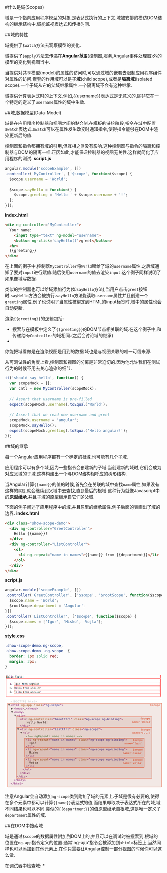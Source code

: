 
#什么是域(Scopes)

域是一个指向应用程序模型的对象.是表达式执行的上下文.域被安排的模仿DOM结构的继承结构中.域能监视表达式和传播时间.

##域的特性

域提供了`$watch`方法去观察模型的变化.

域提供了`$apply`方法去传递在**Angular范围**(控制器,服务,Angular事件处理器)外的模型的变化到视图当中.

当提供对共享模型(model)的属性的访问时,可以通过域的嵌套去限制应用程序组件对属性的访问.嵌套的作用域可以是**子域**(child scope),或者是**隔离域**(isolated scope).一个子域从它的父域继承属性.一个隔离域不会有这种继承.

域提供计算表达式时的上下文.例如,{{username}}表达式是无意义的,除非它在一个特定的定义了`username`属性的域中生效.

##域,数据模型(Data-Model)

域是在应用程序控制器和视图之间的黏合剂.在模板的链接阶段,指令在域中配置`$watch`表达式.`$watch`可以在属性发生改变时通知指令,使得指令能够在DOM中渲染更新后的值.

控制器和指令都拥有域的引用,但互相之间没有影响.这种控制器与指令的隔离和控制器与DOM的隔离一样.正因如此,才能保证控制器的视图无关性.这样就简化了应用程序的测试.
**script.js**
```js
angular.module('scopeExample', [])
.controller('MyController', ['$scope', function($scope) {
  $scope.username = 'World';

  $scope.sayHello = function() {
    $scope.greeting = 'Hello ' + $scope.username + '!';
  };
}]);
```
**index.html**
```html
<div ng-controller="MyController">
  Your name:
    <input type="text" ng-model="username">
    <button ng-click='sayHello()'>greet</button>
  <hr>
  {{greeting}}
</div>
```
在上面的例子中,控制器`MyController`将`World`赋给了域的`username`属性.之后域通知了要对`input`进行赋值.随后使用`username`的值去渲染`input`.这个例子同样说明了如果像域写数据.

类似的控制器也可以给域添加行为(如`sayHello`方法),当用户点击`greet`按钮时.`sayHello`方法会被执行.`sayHello`方法能读取`username`属性并且创建一个`greeting`属性.例子也说明了当属性被绑定到HTML的input标签时,域中的属性也会自动更新.

渲染`{{greeting}}`的逻辑包括:
* 搜索与在模板中定义了`{{greeting}}`的DOM节点相关联的域.在这个例子中,和传递给`MyController`的域相同.(之后会讨论域的继承)
*
你能把域看做是在渲染视图是用到的数据.域也是与视图关联的唯一可信来源.

从可测试性的角度上看,控制器和视图的分离是非常迫切的.因为他允许我们在测试行为的时候不用去关心渲染的细节.
```js
it('should say hello', function() {
  var scopeMock = {};
  var cntl = new MyController(scopeMock);

  // Assert that username is pre-filled
  expect(scopeMock.username).toEqual('World');

  // Assert that we read new username and greet
  scopeMock.username = 'angular';
  scopeMock.sayHello();
  expect(scopeMock.greeting).toEqual('Hello angular!');
});
```
##域的继承

每一个Angular应用程序都有一个确定的根域.也可能有几个子域.

应用程序可以有多个域,因为一些指令会创建新的子域.当创建新的域时,它们会成为对应父域的子域.这样构建出一个与DOM结构相呼应的树形结构.

当Angular计算`{{name}}`的值的时候,首先会在关联的域中查找`name`属性,如果没有这样的`属性`,就会继续到父域中去查找,直到最后的根域.这种行为就像Javascript中的**原型继承**,并且子域的原型继承自它们的父域.

下面的例子阐述了应用程序中的域,并且原型的继承属性.例子后面的表画出了域的边界.
**index.html**
```html
<div class="show-scope-demo">
  <div ng-controller="GreetController">
    Hello {{name}}!
  </div>
  <div ng-controller="ListController">
    <ol>
      <li ng-repeat="name in names">{{name}} from {{department}}</li>
    </ol>
  </div>
</div>
```
**script.js**
```js
angular.module('scopeExample', [])
.controller('GreetController', ['$scope', '$rootScope', function($scope, $rootScope) {
  $scope.name = 'World';
  $rootScope.department = 'Angular';
}])
.controller('ListController', ['$scope', function($scope) {
  $scope.names = ['Igor', 'Misko', 'Vojta'];
}]);
```
**style.css**
```css
.show-scope-demo.ng-scope,
.show-scope-demo .ng-scope  {
  border: 1px solid red;
  margin: 3px;
}
```
![](/assets/QQ截图20160814143042.png)
![](/assets/concepts-scope.png)

注意Angular会自动添加`ng-scope`类到附加了域的元素上.子域是很有必要的,使得在多个元素中都可以计算`{{name}}`表达式的值,而结果却取决于表达式所在的域,域不同结果也可以不同.类似的`{{department}}`的值原型继承自根域,这是唯一定义了`department`属性的域.

##在DOM中搜索域

域是通过`$scope`的数据属性附加到DOM上的,并且可以在调试时被搜索到.根域的位置在`ng-app`指令定义的位置.通常'ng-app'指令会被添加到`<html>`标签上,当然同样也可以添加到其他元素上.在你只需要让Angular控制一部分视图的时候你可以这么做.

在调试器中检查域:
*